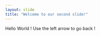 ```yaml
---
layout: slide
title: "Welcome to our second slide!"
---
```

Hello World !
Use the left arrow to go back !
